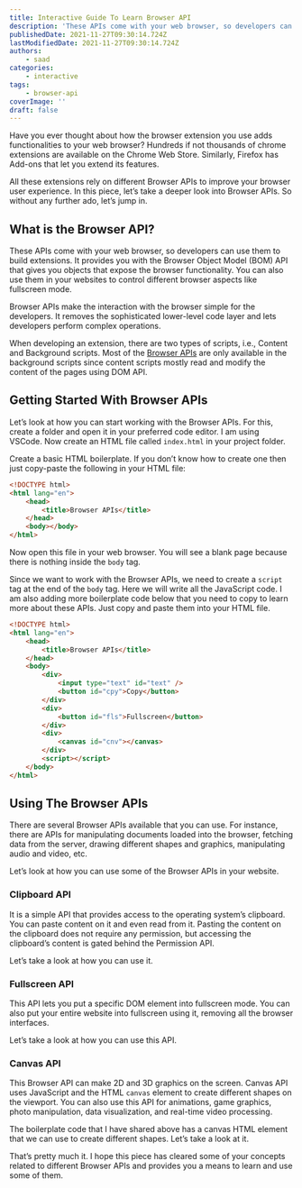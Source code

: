 ```yaml
---
title: Interactive Guide To Learn Browser API
description: 'These APIs come with your web browser, so developers can use them to build extensions.'
publishedDate: 2021-11-27T09:30:14.724Z
lastModifiedDate: 2021-11-27T09:30:14.724Z
authors:
    - saad
categories:
    - interactive
tags:
    - browser-api
coverImage: ''
draft: false
---
```


<Lead>

Have you ever thought about how the browser extension you use adds functionalities to your web browser? Hundreds if not thousands of chrome extensions are available on the Chrome Web Store. Similarly, Firefox has Add-ons that let you extend its features.

</Lead>

All these extensions rely on different Browser APIs to improve your browser user experience. In this piece, let’s take a deeper look into Browser APIs. So without any further ado, let’s jump in.

## What is the Browser API?

These APIs come with your web browser, so developers can use them to build extensions. It provides you with the Browser Object Model (BOM) API that gives you objects that expose the browser functionality. You can also use them in your websites to control different browser aspects like fullscreen mode.

Browser APIs make the interaction with the browser simple for the developers. It removes the sophisticated lower-level code layer and lets developers perform complex operations.

When developing an extension, there are two types of scripts, i.e., Content and Background scripts. Most of the [Browser APIs](https://developer.chrome.com/docs/extensions/reference/tabs/) are only available in the background scripts since content scripts mostly read and modify the content of the pages using DOM API.

## Getting Started With Browser APIs

Let’s look at how you can start working with the Browser APIs. For this, create a folder and open it in your preferred code editor. I am using VSCode. Now create an HTML file called `index.html` in your project folder.

Create a basic HTML boilerplate. If you don’t know how to create one then just copy-paste the following in your HTML file:

```html
<!DOCTYPE html>
<html lang="en">
	<head>
		<title>Browser APIs</title>
	</head>
	<body></body>
</html>
```

Now open this file in your web browser. You will see a blank page because there is nothing inside the `body` tag.

Since we want to work with the Browser APIs, we need to create a `script` tag at the end of the `body` tag. Here we will write all the JavaScript code. I am also adding more boilerplate code below that you need to copy to learn more about these APIs. Just copy and paste them into your HTML file.

```html
<!DOCTYPE html>
<html lang="en">
	<head>
		<title>Browser APIs</title>
	</head>
	<body>
		<div>
			<input type="text" id="text" />
			<button id="cpy">Copy</button>
		</div>
		<div>
			<button id="fls">Fullscreen</button>
		</div>
		<div>
			<canvas id="cnv"></canvas>
		</div>
		<script></script>
	</body>
</html>
```

## Using The Browser APIs

There are several Browser APIs available that you can use. For instance, there are APIs for manipulating documents loaded into the browser, fetching data from the server, drawing different shapes and graphics, manipulating audio and video, etc.

Let’s look at how you can use some of the Browser APIs in your website.

### Clipboard API

It is a simple API that provides access to the operating system’s clipboard. You can paste content on it and even read from it. Pasting the content on the clipboard does not require any permission, but accessing the clipboard’s content is gated behind the Permission API.

Let’s take a look at how you can use it.

<LearnBrowser showClipboard />

### Fullscreen API

This API lets you put a specific DOM element into fullscreen mode. You can also put your entire website into fullscreen using it, removing all the browser interfaces.

Let’s take a look at how you can use this API.

<LearnBrowser showFullScreen />

### Canvas API

This Browser API can make 2D and 3D graphics on the screen. Canvas API uses JavaScript and the HTML `canvas` element to create different shapes on the viewport. You can also use this API for animations, game graphics, photo manipulation, data visualization, and real-time video processing.

The boilerplate code that I have shared above has a canvas HTML element that we can use to create different shapes. Let’s take a look at it.

<LearnBrowser showCanvas />

That’s pretty much it. I hope this piece has cleared some of your concepts related to different Browser APIs and provides you a means to learn and use some of them.
